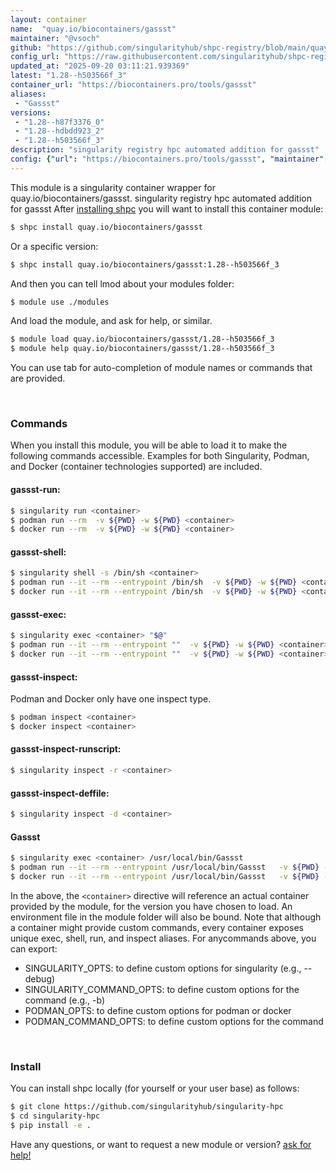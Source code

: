 ```yaml
---
layout: container
name:  "quay.io/biocontainers/gassst"
maintainer: "@vsoch"
github: "https://github.com/singularityhub/shpc-registry/blob/main/quay.io/biocontainers/gassst/container.yaml"
config_url: "https://raw.githubusercontent.com/singularityhub/shpc-registry/main/quay.io/biocontainers/gassst/container.yaml"
updated_at: "2025-09-20 03:11:21.939369"
latest: "1.28--h503566f_3"
container_url: "https://biocontainers.pro/tools/gassst"
aliases:
 - "Gassst"
versions:
 - "1.28--h87f3376_0"
 - "1.28--hdbdd923_2"
 - "1.28--h503566f_3"
description: "singularity registry hpc automated addition for gassst"
config: {"url": "https://biocontainers.pro/tools/gassst", "maintainer": "@vsoch", "description": "singularity registry hpc automated addition for gassst", "latest": {"1.28--h503566f_3": "sha256:e6b335b4289c5bdef26df333b37340a109e3f62a535c510cde23742d464a0732"}, "tags": {"1.28--h87f3376_0": "sha256:542b88b547b43885076a66778eda80cd4af6e3643706db82bff071bb4e605b38", "1.28--hdbdd923_2": "sha256:72eecf1e1c281b6806e410c7d50e458b63ef76dd102b3de3be53bff60fd64286", "1.28--h503566f_3": "sha256:e6b335b4289c5bdef26df333b37340a109e3f62a535c510cde23742d464a0732"}, "docker": "quay.io/biocontainers/gassst", "aliases": {"Gassst": "/usr/local/bin/Gassst"}}
---
```


This module is a singularity container wrapper for quay.io/biocontainers/gassst.
singularity registry hpc automated addition for gassst
After [installing shpc](#install) you will want to install this container module:


```bash
$ shpc install quay.io/biocontainers/gassst
```

Or a specific version:

```bash
$ shpc install quay.io/biocontainers/gassst:1.28--h503566f_3
```

And then you can tell lmod about your modules folder:

```bash
$ module use ./modules
```

And load the module, and ask for help, or similar.

```bash
$ module load quay.io/biocontainers/gassst/1.28--h503566f_3
$ module help quay.io/biocontainers/gassst/1.28--h503566f_3
```

You can use tab for auto-completion of module names or commands that are provided.

<br>

### Commands

When you install this module, you will be able to load it to make the following commands accessible.
Examples for both Singularity, Podman, and Docker (container technologies supported) are included.

#### gassst-run:

```bash
$ singularity run <container>
$ podman run --rm  -v ${PWD} -w ${PWD} <container>
$ docker run --rm  -v ${PWD} -w ${PWD} <container>
```

#### gassst-shell:

```bash
$ singularity shell -s /bin/sh <container>
$ podman run --it --rm --entrypoint /bin/sh  -v ${PWD} -w ${PWD} <container>
$ docker run --it --rm --entrypoint /bin/sh  -v ${PWD} -w ${PWD} <container>
```

#### gassst-exec:

```bash
$ singularity exec <container> "$@"
$ podman run --it --rm --entrypoint ""  -v ${PWD} -w ${PWD} <container> "$@"
$ docker run --it --rm --entrypoint ""  -v ${PWD} -w ${PWD} <container> "$@"
```

#### gassst-inspect:

Podman and Docker only have one inspect type.

```bash
$ podman inspect <container>
$ docker inspect <container>
```

#### gassst-inspect-runscript:

```bash
$ singularity inspect -r <container>
```

#### gassst-inspect-deffile:

```bash
$ singularity inspect -d <container>
```


#### Gassst

```bash
$ singularity exec <container> /usr/local/bin/Gassst
$ podman run --it --rm --entrypoint /usr/local/bin/Gassst   -v ${PWD} -w ${PWD} <container> -c " $@"
$ docker run --it --rm --entrypoint /usr/local/bin/Gassst   -v ${PWD} -w ${PWD} <container> -c " $@"
```



In the above, the `<container>` directive will reference an actual container provided
by the module, for the version you have chosen to load. An environment file in the
module folder will also be bound. Note that although a container
might provide custom commands, every container exposes unique exec, shell, run, and
inspect aliases. For anycommands above, you can export:

 - SINGULARITY_OPTS: to define custom options for singularity (e.g., --debug)
 - SINGULARITY_COMMAND_OPTS: to define custom options for the command (e.g., -b)
 - PODMAN_OPTS: to define custom options for podman or docker
 - PODMAN_COMMAND_OPTS: to define custom options for the command

<br>

### Install

You can install shpc locally (for yourself or your user base) as follows:

```bash
$ git clone https://github.com/singularityhub/singularity-hpc
$ cd singularity-hpc
$ pip install -e .
```

Have any questions, or want to request a new module or version? [ask for help!](https://github.com/singularityhub/singularity-hpc/issues)